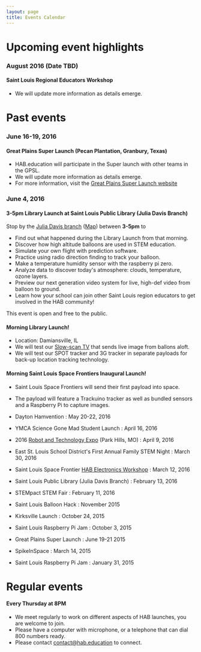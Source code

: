 ```yaml
---
layout: page
title: Events Calendar
---
```


# Upcoming event highlights

### August 2016 (Date TBD)

#### **Saint Louis Regional Educators Workshop**

- We will update more information as details emerge.



# Past events

### June 16-19, 2016

#### **Great Plains Super Launch (Pecan Plantation, Granbury, Texas)**

- HAB.education will participate in the Super launch with other teams in the GPSL.
- We will update more information as details emerge.
- For more information, visit the [Great Plains Super Launch website](http://superlaunch.org/)

### June 4, 2016

#### 3-5pm **Library Launch at Saint Louis Public Library (Julia Davis Branch)**

Stop by the [Julia Davis branch](http://www.slpl.org/slpl/library/article240098545.asp) ([Map](https://goo.gl/maps/Z6UEP3J4PmR2)) between **3-5pm** to
- Find out what happened during the Library Launch from that morning.
- Discover how high altitude balloons are used in STEM education.
- Simulate your own flight with prediction software.
- Practice using radio direction finding to track your balloon.
- Make a temperature humidity sensor with the raspberry pi zero.
- Analyze data to discover today's atmosphere: clouds, temperature, ozone layers.
- Preview our next generation video system for live, high-def video from balloon to ground.
- Learn how your school can join other Saint Louis region educators to get involved in the HAB community!

This event is open and free to the public.

#### Morning **Library Launch!**

- Location: Damiansville, IL
- We will test our [Slow-scan TV](https://en.wikipedia.org/wiki/Slow-scan_television) that sends live image from ballons aloft. 
- We will test our SPOT tracker and 3G tracker in separate payloads for back-up location tracking technology.

#### Morning **Saint Louis Space Frontiers Inaugural Launch!**

- Saint Louis Space Frontiers will send their first payload into space.
- The payload will feature a Trackuino tracker as well as bundled sensors and a Raspberry Pi to capture images.

- Dayton Hamvention : May 20-22, 2016 
- YMCA Science Gone Mad Student Launch : April 16, 2016
- 2016 [Robot and Technology Expo](https://sites.google.com/site/2016robotechnoexpo/) (Park Hills, MO) : April 9, 2016
- East St. Louis School District's First Annual Family STEM Night : March 30, 2016
- Saint Louis Space Frontier [HAB Electronics Workshop](http://www.meetup.com/Saint-Louis-Space-Frontier-Meetup/events/229409905/?_af=event&_af_eid=229409905) : March 12, 2016
- Saint Louis Public Library (Julia Davis Branch) : February 13, 2016
- STEMpact STEM Fair : February 11, 2016
- Saint Louis Balloon Hack : November 2015
- Kirksville Launch : October 24, 2015
- Saint Louis Raspberry Pi Jam : October 3, 2015
- Great Plains Super Launch : June 19-21 2015
- SpikeInSpace : March 14, 2015
- Saint Louis Raspberry Pi Jam : January 31, 2015

# Regular events

#### Every Thursday at 8PM

- We meet regularly to work on different aspects of HAB launches, you are welcome to join. 
- Please have a computer with microphone, or a telephone that can dial 800 numbers ready.
- Please contact contact@hab.education to connect. 

 
